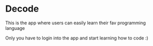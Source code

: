 # Decode

This is the app where users can easily learn their fav programming language

Only you have to login into the app and start learning how to code :)
